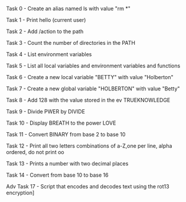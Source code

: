 Task 0 - Create an alias named ls with value "rm *"

Task 1 - Print hello (current user)

Task 2 - Add /action to the path

Task 3 - Count the number of directories in the PATH

Task 4 - List environment variables

Task 5 - List all local variables and environment variables and functions

Task 6 - Create a new local variable "BETTY" with value "Holberton"

Task 7 - Create a new global variable "HOLBERTON" with value "Betty"

Task 8 - Add 128 with the value stored in the ev TRUEKNOWLEDGE

Task 9 - Divide PWER by DIVIDE

Task 10 - Display BREATH to the power LOVE

Task 11 - Convert BINARY from base 2 to base 10

Task 12 - Print all two letters combinations of a-Z,one per line, alpha ordered, do not print oo

Task 13 - Prints a number with two decimal places

Task 14 - Convert from base 10 to base 16

Adv Task 17 - Script that encodes and decodes text using the rot13 encryption]
